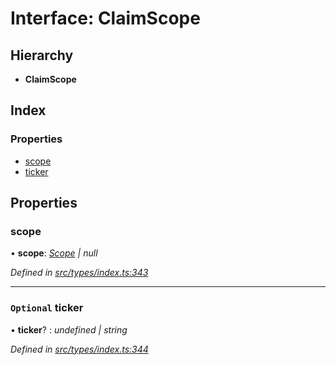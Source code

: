 # Interface: ClaimScope

## Hierarchy

* **ClaimScope**

## Index

### Properties

* [scope](claimscope.md#scope)
* [ticker](claimscope.md#optional-ticker)

## Properties

###  scope

• **scope**: *[Scope](scope.md) | null*

*Defined in [src/types/index.ts:343](https://github.com/PolymathNetwork/polymesh-sdk/blob/31a16a34/src/types/index.ts#L343)*

___

### `Optional` ticker

• **ticker**? : *undefined | string*

*Defined in [src/types/index.ts:344](https://github.com/PolymathNetwork/polymesh-sdk/blob/31a16a34/src/types/index.ts#L344)*
